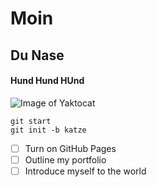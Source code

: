 # Moin
## Du Nase
#### Hund Hund HUnd
![Image of Yaktocat](https://octodex.github.com/images/yaktocat.png)


```
git start
git init -b katze
```

- [ ] Turn on GitHub Pages
- [ ] Outline my portfolio
- [ ] Introduce myself to the world
